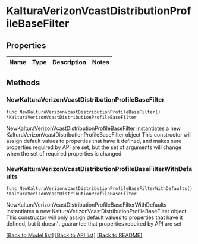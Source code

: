 # KalturaVerizonVcastDistributionProfileBaseFilter

## Properties

Name | Type | Description | Notes
------------ | ------------- | ------------- | -------------

## Methods

### NewKalturaVerizonVcastDistributionProfileBaseFilter

`func NewKalturaVerizonVcastDistributionProfileBaseFilter() *KalturaVerizonVcastDistributionProfileBaseFilter`

NewKalturaVerizonVcastDistributionProfileBaseFilter instantiates a new KalturaVerizonVcastDistributionProfileBaseFilter object
This constructor will assign default values to properties that have it defined,
and makes sure properties required by API are set, but the set of arguments
will change when the set of required properties is changed

### NewKalturaVerizonVcastDistributionProfileBaseFilterWithDefaults

`func NewKalturaVerizonVcastDistributionProfileBaseFilterWithDefaults() *KalturaVerizonVcastDistributionProfileBaseFilter`

NewKalturaVerizonVcastDistributionProfileBaseFilterWithDefaults instantiates a new KalturaVerizonVcastDistributionProfileBaseFilter object
This constructor will only assign default values to properties that have it defined,
but it doesn't guarantee that properties required by API are set


[[Back to Model list]](../README.md#documentation-for-models) [[Back to API list]](../README.md#documentation-for-api-endpoints) [[Back to README]](../README.md)


